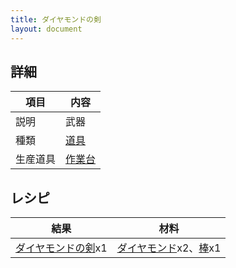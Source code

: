 ```yaml
---
title: ダイヤモンドの剣
layout: document
---
```

## 詳細

|項目|内容|
|---|---|
|説明|武器|
|種類|[道具](道具)|
|生産道具|[作業台](作業台)|

## レシピ

|結果|材料|
|---|---|
|[ダイヤモンドの剣](ダイヤモンドの剣)x1|[ダイヤモンド](ダイヤモンド)x2、[棒](棒)x1|
